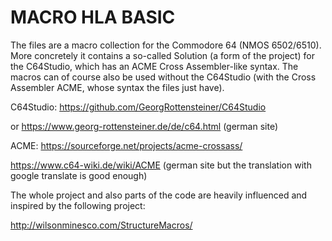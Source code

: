 # MACRO HLA BASIC

The files are a macro collection for the Commodore 64 (NMOS 6502/6510).
More concretely it contains a so-called Solution (a form of the project) for the C64Studio, which has an ACME Cross Assembler-like syntax. The macros can of course also be used without the C64Studio (with the Cross Assembler ACME, whose syntax the files just have).

C64Studio:
  https://github.com/GeorgRottensteiner/C64Studio
  
  or https://www.georg-rottensteiner.de/de/c64.html (german site)
  
ACME:
  https://sourceforge.net/projects/acme-crossass/
  
  https://www.c64-wiki.de/wiki/ACME (german site but the translation with google translate is good enough) 
  
The whole project and also parts of the code are heavily influenced and inspired by the following project:

  http://wilsonminesco.com/StructureMacros/
